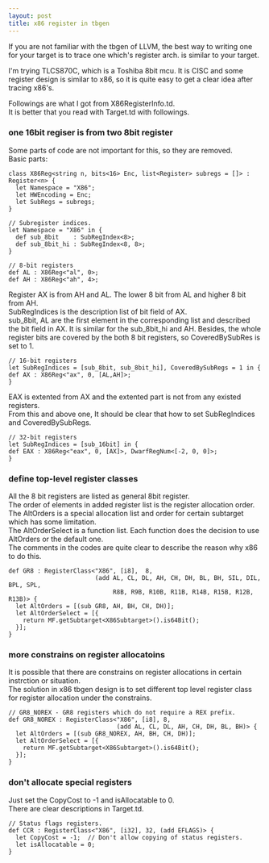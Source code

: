 ```yaml
---
layout: post
title: x86 register in tbgen
---
```

If you are not familiar with the tbgen of LLVM, the best way to writing one for your target is to trace one which's register arch. is similar to your target.

I'm trying TLCS870C, which is a Toshiba 8bit mcu.
It is CISC and some register design is similar to x86, so it is quite easy to get a clear idea after tracing x86's.

Followings are what I got from X86RegisterInfo.td.  
It is better that you read with Target.td with followings. 

### one 16bit regiser is from two 8bit register
Some parts of code are not important for this, so they are removed.  
Basic parts:

```
class X86Reg<string n, bits<16> Enc, list<Register> subregs = []> : Register<n> {
  let Namespace = "X86";
  let HWEncoding = Enc;
  let SubRegs = subregs;
}

// Subregister indices.
let Namespace = "X86" in {
  def sub_8bit    : SubRegIndex<8>;
  def sub_8bit_hi : SubRegIndex<8, 8>;
}

// 8-bit registers
def AL : X86Reg<"al", 0>;
def AH : X86Reg<"ah", 4>;
```

Register AX is from AH and AL. The lower 8 bit from AL and higher 8 bit from AH.  
SubRegIndices is the description list of bit field of AX.  
sub_8bit, AL are the first element in the corresponding list and described the bit field in AX.
It is similar for the sub_8bit_hi and AH.
Besides, the whole register bits are covered by the both 8 bit registers, so CoveredBySubRes is set to 1.

```
// 16-bit registers
let SubRegIndices = [sub_8bit, sub_8bit_hi], CoveredBySubRegs = 1 in {
def AX : X86Reg<"ax", 0, [AL,AH]>;
}
```

EAX is extented from AX and the extented part is not from any existed registers.  
From this and above one, It should be clear that how to set SubRegIndices and CoveredBySubRegs.

```
// 32-bit registers
let SubRegIndices = [sub_16bit] in {
def EAX : X86Reg<"eax", 0, [AX]>, DwarfRegNum<[-2, 0, 0]>;
}
```

### define top-level register classes 
All the 8 bit registers are listed as general 8bit register.  
The order of elements in added register list is the register allocation order.  
The AltOrders is a special allocation list and order for certain subtarget which has some limitation.  
The AltOrderSelect is a function list. Each function does the decision to use AltOrders or the default one.  
The comments in the codes are quite clear to describe the reason why x86 to do this.  

```
def GR8 : RegisterClass<"X86", [i8],  8,
                        (add AL, CL, DL, AH, CH, DH, BL, BH, SIL, DIL, BPL, SPL,
                             R8B, R9B, R10B, R11B, R14B, R15B, R12B, R13B)> {
  let AltOrders = [(sub GR8, AH, BH, CH, DH)];
  let AltOrderSelect = [{
    return MF.getSubtarget<X86Subtarget>().is64Bit();
  }];
}
```

### more constrains on register allocatoins
It is possible that there are constrains on register allocations in certain instrction or situation.  
The solution in x86 tbgen design is to set different top level register class for register allocation under the constrains.

```
// GR8_NOREX - GR8 registers which do not require a REX prefix.
def GR8_NOREX : RegisterClass<"X86", [i8], 8,
                              (add AL, CL, DL, AH, CH, DH, BL, BH)> {
  let AltOrders = [(sub GR8_NOREX, AH, BH, CH, DH)];
  let AltOrderSelect = [{
    return MF.getSubtarget<X86Subtarget>().is64Bit();
  }];
}
```

### don't allocate special registers
Just set the CopyCost to -1 and isAllocatable to 0.  
There are clear descriptions in Target.td. 

```
// Status flags registers.
def CCR : RegisterClass<"X86", [i32], 32, (add EFLAGS)> {
  let CopyCost = -1;  // Don't allow copying of status registers.
  let isAllocatable = 0;
}
```
